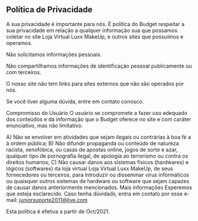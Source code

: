 Política de Privacidade  
----------------

A sua privacidade é importante para nós. É política do Budget respeitar a sua privacidade em relação a qualquer informação sua que possamos coletar no site Loja Virtual Luxx MakeUp, e outros sites que possuímos e operamos.

Não solicitamos informações pessoais.

Não compartilhamos informações de identificação pessoal publicamente ou com terceiros.

O nosso site não tem links para sites externos que não são operados por nós.

Se você tiver alguma dúvida, entre em contato conosco.

Compromisso do Usuário
O usuário se compromete a fazer uso adequado dos conteúdos e da informação que o Budget oferece no site e com caráter enunciativo, mas não limitativo:

A) Não se envolver em atividades que sejam ilegais ou contrárias à boa fé a à ordem pública;
B) Não difundir propaganda ou conteúdo de natureza racista, xenofóbica, ou casas de apostas online, jogos de sorte e azar, qualquer tipo de pornografia ilegal, de apologia ao terrorismo ou contra os direitos humanos;
C) Não causar danos aos sistemas físicos (hardwares) e lógicos (softwares) da loja virtual Loja Virtual Luxx MakeUp, de seus fornecedores ou terceiros, para introduzir ou disseminar vírus informáticos ou quaisquer outros sistemas de hardware ou software que sejam capazes de causar danos anteriormente mencionados.
Mais informações
Esperemos que esteja esclarecido.
Caso tenha dúvidads, entra em contato por esse e-mail: juniorsuporte2011@live.com

Esta política é efetiva a partir de Oct/2021.
